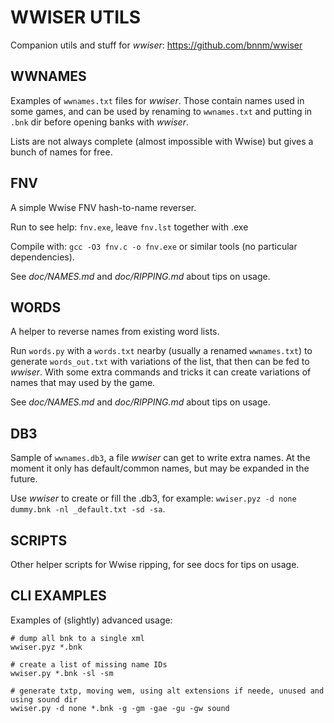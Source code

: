# WWISER UTILS
Companion utils and stuff for *wwiser*: https://github.com/bnnm/wwiser


## WWNAMES
Examples of `wwnames.txt` files for *wwiser*. Those contain names used in some games, and can be used by renaming to `wwnames.txt` and putting in `.bnk` dir before opening banks with *wwiser*.

Lists are not always complete (almost impossible with Wwise) but gives a bunch of names for free.


## FNV
A simple Wwise FNV hash-to-name reverser.

Run to see help: `fnv.exe`, leave `fnv.lst` together with .exe

Compile with: `gcc -O3 fnv.c -o fnv.exe` or similar tools (no particular dependencies).

See *doc/NAMES.md* and *doc/RIPPING.md* about tips on usage.


## WORDS
A helper to reverse names from existing word lists.

Run `words.py` with a `words.txt` nearby (usually a renamed `wwnames.txt`) to generate `words_out.txt` with variations of the list, that then can be fed to *wwiser*. With some extra commands and tricks it can create variations of names that may used by the game.

See *doc/NAMES.md* and *doc/RIPPING.md* about tips on usage.


## DB3
Sample of `wwnames.db3`, a file *wwiser* can get to write extra names. At the moment it only has default/common names, but may be expanded in the future.

Use *wwiser* to create or fill the .db3, for example: `wwiser.pyz -d none dummy.bnk -nl _default.txt -sd -sa`.


## SCRIPTS
Other helper scripts for Wwise ripping, for see docs for tips on usage.


## CLI EXAMPLES
Examples of (slightly) advanced usage:
```
# dump all bnk to a single xml
wwiser.pyz *.bnk

# create a list of missing name IDs
wwiser.py *.bnk -sl -sm

# generate txtp, moving wem, using alt extensions if neede, unused and using sound dir
wwiser.py -d none *.bnk -g -gm -gae -gu -gw sound
```
